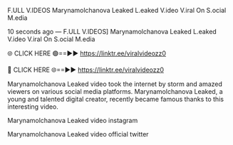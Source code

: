 F.ULL V.IDEOS Marynamolchanova Leaked L.eaked V.ideo V.iral On S.ocial M.edia

10 seconds ago — F.ULL V.IDEOS] Marynamolchanova Leaked L.eaked V.ideo V.iral On S.ocial M.edia

🌐 CLICK HERE 🟢==►► https://linktr.ee/viralvideozz0

🔴 CLICK HERE 🌐==►► https://linktr.ee/viralvideozz0

Marynamolchanova Leaked video took the internet by storm and amazed viewers on various social media platforms. Marynamolchanova Leaked, a young and talented digital creator, recently became famous thanks to this interesting video.

Marynamolchanova Leaked video instagram

Marynamolchanova Leaked video official twitter